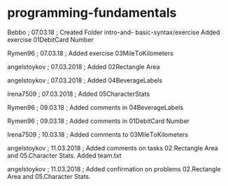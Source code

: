 ﻿# programming-fundamentals
Bebbo ; 07.03.18 ; 
Created Folder intro-and- basic-syntax/exercise
Added exercise 01DebitCard Number


Rymen96 ; 07.03.18 ;
Added exercise 03MileТoKilometers

angelstoykov ; 07.03.2018 ;
Added 02Rectangle Area

angelstoykov ; 07.03.2018 ;
Added 04BeverageLabels

Irena7509 ; 07.03.2018 ;
Added 05CharacterStats

Rymen96 ; 09.03.18 ;
Added comments in 04BeverageLabels

Rymen96 ; 09.03.18 ;
Added comments in 01DebitCard Number

Irena7509 ;  10.03.18 ;
Added comments to 03MileТoKilometers

angelstoykov ; 11.03.2018 ;
Added comments on tasks 02.Rectangle Area and 05.Character Stats.
Added team.txt

angelstoykov ; 11.03.2018 ;
Added confirmation on problems 02.Rectangle Area and 05.Character Stats.

